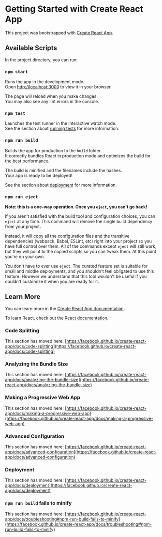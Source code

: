 # Getting Started with Create React App

This project was bootstrapped with [Create React App](https://github.com/facebook/create-react-app).

## Available Scripts

In the project directory, you can run:

### `npm start`

Runs the app in the development mode.\
Open [http://localhost:3000](http://localhost:3000) to view it in your browser.

The page will reload when you make changes.\
You may also see any lint errors in the console.

### `npm test`

Launches the test runner in the interactive watch mode.\
See the section about [running tests](https://facebook.github.io/create-react-app/docs/running-tests) for more information.

### `npm run build`

Builds the app for production to the `build` folder.\
It correctly bundles React in production mode and optimizes the build for the best performance.

The build is minified and the filenames include the hashes.\
Your app is ready to be deployed!

See the section about [deployment](https://facebook.github.io/create-react-app/docs/deployment) for more information.

### `npm run eject`

**Note: this is a one-way operation. Once you `eject`, you can't go back!**

If you aren't satisfied with the build tool and configuration choices, you can `eject` at any time. This command will remove the single build dependency from your project.

Instead, it will copy all the configuration files and the transitive dependencies (webpack, Babel, ESLint, etc) right into your project so you have full control over them. All of the commands except `eject` will still work, but they will point to the copied scripts so you can tweak them. At this point you're on your own.

You don't have to ever use `eject`. The curated feature set is suitable for small and middle deployments, and you shouldn't feel obligated to use this feature. However we understand that this tool wouldn't be useful if you couldn't customize it when you are ready for it.

## Learn More

You can learn more in the [Create React App documentation](https://facebook.github.io/create-react-app/docs/getting-started).

To learn React, check out the [React documentation](https://reactjs.org/).

### Code Splitting

This section has moved here: [https://facebook.github.io/create-react-app/docs/code-splitting](https://facebook.github.io/create-react-app/docs/code-splitting)

### Analyzing the Bundle Size

This section has moved here: [https://facebook.github.io/create-react-app/docs/analyzing-the-bundle-size](https://facebook.github.io/create-react-app/docs/analyzing-the-bundle-size)

### Making a Progressive Web App

This section has moved here: [https://facebook.github.io/create-react-app/docs/making-a-progressive-web-app](https://facebook.github.io/create-react-app/docs/making-a-progressive-web-app)

### Advanced Configuration

This section has moved here: [https://facebook.github.io/create-react-app/docs/advanced-configuration](https://facebook.github.io/create-react-app/docs/advanced-configuration)

### Deployment

This section has moved here: [https://facebook.github.io/create-react-app/docs/deployment](https://facebook.github.io/create-react-app/docs/deployment)

### `npm run build` fails to minify

This section has moved here: [https://facebook.github.io/create-react-app/docs/troubleshooting#npm-run-build-fails-to-minify](https://facebook.github.io/create-react-app/docs/troubleshooting#npm-run-build-fails-to-minify)





































<!-- const getCoinData = function (id) {
    setIsLoading(true);
    const myData = axios
      .get(`https://api.coingecko.com/api/v3/coins/${id}`)
      .then((response) => {
        return response.data;
      })
      .catch((error) => {
        console.log("error", error);
      });
    return myData;
  };
  
  
   const  getData =  async () =>  {
     const data = await getCoinData(id);
     coinObject(setCoinData, data);
    if (data) {
      const prices = await getPrices(id, days, priceType);
      if (prices?.length > 0) {
        settingChartData(setChart, prices);
        setIsLoading(false);
      }
    }
  }



  useEffect(() => {
    if (id) {
      getData();
    }
  }, [id]);


  



  

  const getPrices = function (id, days, priceType) {
    const prices = axios
      .get(
        `https://api.coingecko.com/api/v3/coins/${id}/market_chart?vs_currency=usd&days=${days}&interval=daily`
      )
      .then((response) => {
        if (response.data) {
          console.log("Prices>>>", response.data);
          if (priceType == "market_caps") {
            return response.data.market_caps;
          } else if (priceType == "total_volumes") {
            return response.data.total_volumes;
          } else {
            return response.data.prices;
          }
        }
      })
      .catch((error) => {
        console.log("error", error);
      });
    return prices;
  };


  const settingChartData = async (setChart, price) => {
    const prices = await getPrices(id, days, priceType);
    if (price?.length > 0) {
      console.log("hhhhh");
      setChart({
        labels: price.map((item) => convertDate(item[0])),
        datasets: [
          {
            label: "My First Dataset",
            data: prices.map((item) => item[1]),
            borderWidth: 1,
            fill: false,
            backgroundColor: "rgba(58, 128, 233,0.1)",
            tension: 0,
            borderColor: "#3a80e9",
            pointRadius: 2,
            yAxisID: "crypto1",
          },
        ],
      });
      setIsLoading(false);
    }
  }

  const handleDaysChange = async (event) => {
    setIsLoading(true);
    setDays(event.target.value);
    const prices = await getPrices(id, event.target.value, priceType);
    if (prices?.length > 0) {
      settingChartData(setChart, prices);
      setIsLoading(false);
    }
  };

  const handlePriceChange = async (event) => {
    setIsLoading(true);
    setPriceType(event.target.value);
    const prices = await getPrices(id, days, event.target.value);
    if (prices?.length > 0) {
      settingChartData(setChart, prices);
      setIsLoading(false);
    }
  }; -->




















